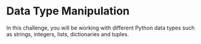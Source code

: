 # Data Type Manipulation
In this challenge, you will be working with different Python data types such as strings, integers, lists, dictionaries and tuples. 